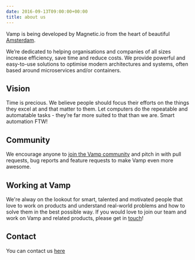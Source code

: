 ```yaml
---
date: 2016-09-13T09:00:00+00:00
title: about us
---
```

Vamp is being developed by Magnetic.io from the heart of beautiful [Amsterdam](http://www.iamsterdam.com/en/).  

We’re dedicated to helping organisations and companies of all sizes increase efficiency, save time and reduce costs.
We provide powerful and easy-to-use solutions to optimise modern architectures and systems, often based around microservices and/or containers.

## Vision
Time is precious. We believe people should focus their efforts on the things they excel at and that matter to them. Let computers do the repeatable and automatable tasks - they’re far more suited to that than we are. Smart automation FTW!

## Community
We encourage anyone to [join the Vamp community](/resources/community/) and pitch in with pull requests, bug reports and feature requests to make Vamp even more awesome.

## Working at Vamp
We're alway on the lookout for smart, talented and motivated people that love to work on products and understand real-world problems and how to solve them in the best possible way. If you would love to join our team and work on Vamp and related products, please get in [touch](/contact/)!

## Contact
You can contact us [here](/contact/)
